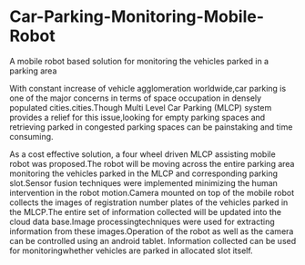 # Car-Parking-Monitoring-Mobile-Robot
A mobile robot based solution for monitoring the vehicles parked in a parking area


With constant increase of vehicle agglomeration worldwide,car parking is one of the major concerns in terms of space occupation in 
densely populated cities.cities.Though Multi Level Car Parking (MLCP) system provides a relief for this issue,looking for empty parking
spaces and retrieving parked in congested parking spaces can be painstaking and time consuming.

As a cost effective solution, a four wheel driven MLCP assisting mobile robot was proposed.The robot will be moving across the entire 
parking area monitoring the vehicles parked in the MLCP and corresponding parking slot.Sensor fusion techniques were implemented 
minimizing the human intervention in the robot motion.Camera mounted on top of the mobile robot collects the images of registration number
plates of the vehicles parked in the MLCP.The entire set of information collected will be updated into the cloud data base.Image processingtechniques were used for extracting information from these images.Operation of the robot as well as the camera can be controlled using an android tablet. Information collected can be used for monitoringwhether vehicles are parked in allocated slot itself.

